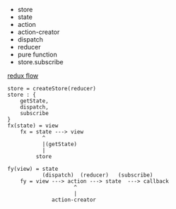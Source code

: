 - store 
- state
- action
- action-creator
- dispatch
- reducer
- pure function
- store.subscribe

[redux flow](http://www.ruanyifeng.com/blogimg/asset/2016/bg2016091802.jpg)
```
store = createStore(reducer)
store : {
	getState,
	dispatch,
	subscribe
}
fx(state) = view
	fx = state ---> view
		   ^
		   |(getState)
		   |
		 store

fy(view) = state
	       (dispatch)  (reducer)   (subscribe)
	fy = view ---> action ---> state  ---> callback
					 ^
					 |
			  action-creator
```